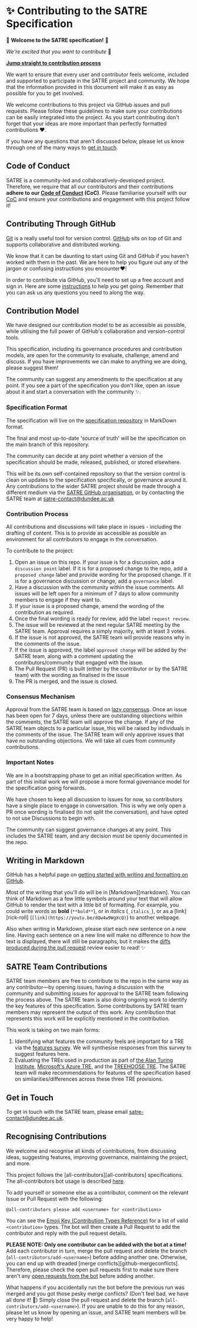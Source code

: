 # ✨ Contributing to the SATRE Specification

🎉  **Welcome to the SATRE specification!** 🎉

_We're excited that you want to contribute_ 🚀

[**Jump straight to contribution process**](#contribution-process)

We want to ensure that every user and contributor feels welcome, included and supported to participate in the SATRE project and community.
We hope that the information provided in this document will make it as easy as possible for you to get involved.

We welcome contributions to this project via GitHub issues and pull requests.
Please follow these guidelines to make sure your contributions can be easily integrated into the project.
As you start contributing don't forget that your ideas are more important than perfectly formatted contributions ❤️.

If you have any questions that aren't discussed below, please let us know through one of the many ways to [get in touch](#get-in-touch).

## Code of Conduct

SATRE is a community-led and collaboratively-developed project.
Therefore, we require that all our contributors and their contributions **adhere to our [Code of Conduct](https://github.com/sa-tre/satre-specification/blob/main/CODE_OF_CONDUCT.md) (CoC)**.
Please familiarise yourself with our [CoC](https://github.com/sa-tre/satre-specification/blob/main/CODE_OF_CONDUCT.md) and ensure your contributions and engagement with this project follow it!

## Contributing Through GitHub

[Git](https://git-scm.com/) is a really useful tool for version control.
[GitHub](https://github.com/) sits on top of Git and supports collaborative and distributed working.

We know that it can be daunting to start using Git and GitHub if you haven't worked with them in the past. We are here to help you figure out any of the jargon or confusing instructions you encounter❤️!

In order to contribute via GitHub, you'll need to set up a free account and sign in.
Here are some [instructions](https://help.github.com/articles/signing-up-for-a-new-github-account/) to help you get going.
Remember that you can ask us any questions you need to along the way.

## Contribution Model

We have designed our contribution model to be as accessible as possible, while utilising the full power of GitHub's collaboration and version-control tools.

This specification, including its governance procedures and contribution models, are open for the community to evaluate, challenge, amend and discuss.
If you have improvements we can make to anything we are doing, please suggest them!

The community can suggest any amendments to the specification at any point.
If you see a part of the specification you don't like, open an issue about it and start a conversation with the community ✨.

### Specification Format

The specification will live on the [specification repository](https://github.com/sa-tre/satre-specification) in MarkDown format.

The final and most up-to-date 'source of truth' will be the specification on the main branch of this repository.

The community can decide at any point whether a version of the specification should be made, released, published, or stored elsewhere.

This will be its own self-contained repository so that the version control is clean on updates to the specification specifically, or governance around it.
Any contributions to the wider SATRE project should be made through a different medium via the [SATRE GitHub organisation](https://github.com/sa-tre), or by contacting the SATRE team at [satre-contact@dundee.ac.uk](mailto:satre-contact@dundee.ac.uk)

### Contribution Process

All contributions and discussions will take place in issues - including the drafting of content.
This is to provide as accessible as possible an environment for all contributors to engage in the conversation.

To contribute to the project:

1. Open an issue on this repo. If your issue is for a discussion, add a `discussion point` label. If it is for a proposed change to the repo, add a `proposed change` label and provide wording for the proposed change. If it is for a governance discussion or change, add a `governance` label.
1. Have a discussion with the community within the issue comments. All issues will be left open for a minimum of 7 days to allow community members to engage if they want to.
1. If your issue is a proposed change, amend the wording of the contribution as required.
1. Once the final wording is ready for review,  add the label `request review`.
1. The issue will be reviewed at the next regular SATRE meeting by the SATRE team. Approval requires a simply majority, with at least 3 votes.
1. If the issue is not approved, the SATRE team will provide reasons why in the comments of the issue.
1. If the issue is approved, the label `approved change` will be added by the SATRE team, along with a comment updating the contributors/community that engaged with the issue.
1. The Pull Request (PR) is built (either by the contributor or by the SATRE team) with the wording as finalised in the issue
1. The PR is merged, and the issue is closed.

### Consensus Mechanism

Approval from the SATRE team is based on [lazy consensus](https://medlabboulder.gitlab.io/democraticmediums/mediums/lazy_consensus/).
Once an issue has been open for 7 days, unless there are outstanding objections within the comments, the SATRE team will approve the change.
If any of the SATRE team objects to a particular issue, this will be raised by individuals in the comments of the issue.
The SATRE team will only approve issues that have no outstanding objections.
We will take all cues from community contributions.

### Important Notes

We are in a bootstrapping phase to get an initial specification written. As part of this initial work we will propose a more formal governance model for the specification going forwards.

We have chosen to keep all discussion to issues for now, so contributors have a single place to engage in conversation. This is why we only open a PR once wording is finalised (to not split the conversation), and have opted to not use Discussions to begin with.

The community can suggest governance changes at any point. This includes the SATRE team, and any decision must be openly documented in the repo.

## Writing in Markdown

GitHub has a helpful page on [getting started with writing and formatting on GitHub](https://help.github.com/articles/getting-started-with-writing-and-formatting-on-github).

Most of the writing that you'll do will be in [Markdown][markdown].
You can think of Markdown as a few little symbols around your text that will allow GitHub to render the text with a little bit of formatting.
For example, you could write words as **bold** (`**bold**`), or in _italics_ (`_italics_`), or as a [link][rick-roll] (`[link](https://youtu.be/dQw4w9WgXcQ)`) to another webpage.

Also when writing in Markdown, please start each new sentence on a new line.
Having each sentence on a new line will make no difference to how the text is displayed, there will still be paragraphs, but it makes the [diffs produced during the pull request](https://help.github.com/en/articles/about-comparing-branches-in-pull-requests) review easier to read! :sparkles:

## SATRE Team Contributions

SATRE team members are free to contribute to the repo in the same way as any contributor—by opening issues, having a discussion with the community and submitting issues for approval to the SATRE team following the process above.
The SATRE team is also doing ongoing work to identify the key features of this specification.
Some contributions by SATRE team members may represent the output of this work.
Any contribution that represents this work will be explicitly mentioned in the contribution.

This work is taking on two main forms:

1. Identifying what features the community feels are important for a TRE via the [features survey](https://dundee.onlinesurveys.ac.uk/satre-tre-operatorsbuilders-survey). We will synthesise responses from this survey to suggest features here.
1. Evaluating the TREs used in production as part of [the Alan Turing Institute](https://github.com/alan-turing-institute/data-safe-haven),  [Microsoft's Azure TRE](https://github.com/microsoft/AzureTRE), and the [TREEHOOSE TRE](https://github.com/HicResearch/TREEHOOSE/tree/v1.0.0-beta1). The SATRE team will make recommendations for features of the specification based on similarities/differences across these three TRE provisions.

## Get in Touch

To get in touch with the SATRE team, please email [satre-contact@dundee.ac.uk](mailto:satre-contact@dundee.ac.uk).

## Recognising Contributions

We welcome and recognise all kinds of contributions, from discussing ideas, suggesting features, improving governance, maintaining the project, and more.

This project follows the [all-contributors][all-contributors] specifications.
The all-contributors bot usage is described [here](https://allcontributors.org/docs/en/bot/usage).

To add yourself or someone else as a contributor, comment on the relevant Issue or Pull Request with the following:

```
@all-contributors please add <username> for <contributions>
```

You can see the [Emoji Key (Contribution Types Reference)](https://allcontributors.org/docs/en/emoji-key) for a list of valid `<contribution>` types.
The bot will then create a Pull Request to add the contributor and reply with the pull request details.

**PLEASE NOTE: Only one contributor can be added with the bot at a time!**
Add each contributor in turn, merge the pull request and delete the branch (`all-contributors/add-<username>`) before adding another one.
Otherwise, you can end up with dreaded [merge conflicts][github-mergeconflicts].
Therefore, please check the open pull requests first to make sure there aren't any [open requests from the bot](https://github.com/sa-tre/satre-specification/pulls/app%2Fallcontributors) before adding another.

What happens if you accidentally run the bot before the previous run was merged and you got those pesky merge conflicts?
(Don't feel bad, we have all done it! 🙈)
Simply close the pull request and delete the branch (`all-contributors/add-<username>`).
If you are unable to do this for any reason, please let us know by opening an issue, and SATRE  team members will be very happy to help!
